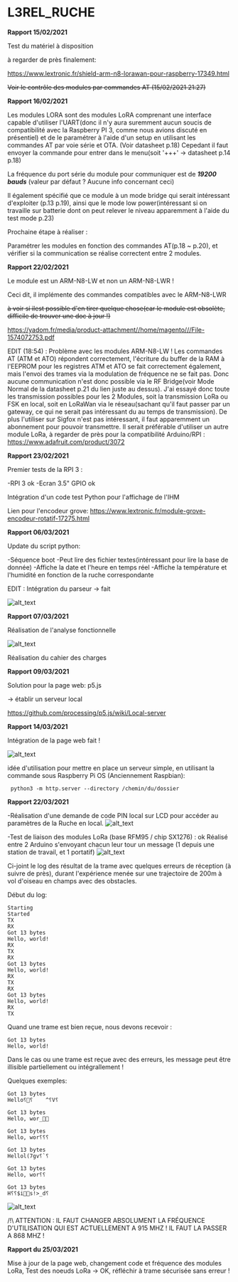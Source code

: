 # L3REL_RUCHE


__Rapport 15/02/2021__

Test du matériel à disposition


à regarder de près finalement:

https://www.lextronic.fr/shield-arm-n8-lorawan-pour-raspberry-17349.html

~~Voir le contrôle des modules par commandes AT (15/02/2021 21:27)~~



__Rapport 16/02/2021__

Les modules LORA sont des modules LoRA comprenant une interface capable d'utiliser l'UART(donc il n'y aura suremment aucun soucis de compatibilité avec la Raspberry PI 3, comme nous avions discuté en présentiel) et de le paramétrer à l'aide d'un setup en utilisant les commandes AT par voie série et OTA. (Voir datasheet p.18)
Cepedant il faut envoyer la commande pour entrer dans le menu(soit '+++' → datasheet p.14 p.18)

La fréquence du port série du module pour communiquer est de ***19200 bauds***  (valeur par défaut ? Aucune info concernant ceci)

Il également spécifié que ce module à un mode bridge qui serait intéressant d'exploiter (p.13 p.19), ainsi que le mode low power(intéressant si on travaille sur batterie dont on peut relever le niveau apparemment à l'aide du test mode p.23)


Prochaine étape à réaliser :

Paramétrer les modules en fonction des commandes AT(p.18 ~ p.20), et vérifier si la communication se réalise correctent entre 2 modules.


__Rapport 22/02/2021__


Le module est un ARM-N8-LW et non un ARM-N8-LWR !

Ceci dit, il implémente des commandes compatibles avec le ARM-N8-LWR


~~à voir si ilest possible d'en tirer quelque chose(car le module est obsolète, difficile de trouver une doc à jour !)~~

https://yadom.fr/media/product-attachment//home/magento///File-1574072753.pdf


EDIT (18:54) : Problème avec les modules ARM-N8-LW ! Les commandes AT (ATM et ATO) répondent correctement, l'écriture du buffer de la RAM à l'EEPROM pour les registres ATM et ATO se fait correctement également, mais l'envoi des trames via la modulation de fréquence ne se fait pas. Donc aucune communication n'est donc possible via le RF Bridge(voir Mode Normal de la datasheet p.21 du lien juste au dessus). J'ai essayé donc toute les transmission possibles pour les 2 Modules, soit la transmission LoRa ou FSK en local, soit en LoRaWan via le réseau(sachant qu'il faut passer par un gateway, ce qui ne serait pas intéressant du au temps de transmission). De plus l'utiliser sur Sigfox n'est pas intéressant, il faut apparemment un abonnement pour pouvoir transmettre. Il serait préférable d'utiliser un autre module LoRa, à regarder de près pour la compatibilité Arduino/RPI : https://www.adafruit.com/product/3072



__Rapport 23/02/2021__


Premier tests de la RPI 3 :

-RPI 3 ok
-Ecran 3.5" GPIO ok


Intégration d'un code test Python pour l'affichage de l'IHM

Lien pour l'encodeur grove: https://www.lextronic.fr/module-grove-encodeur-rotatif-17275.html


__Rapport 06/03/2021__

Update du script python:

-Séquence boot
-Peut lire des fichier textes(intéressant pour lire la base de donnée)
-Affiche la date et l'heure en temps réel
-Affiche la température et l'humidité en fonction de la ruche correspondante


EDIT : Intégration du parseur → fait


![alt_text](https://github.com/protongamer/L3REL_RUCHE/blob/main/pictures/demo.png?raw=true)



__Rapport 07/03/2021__


Réalisation de l'analyse fonctionnelle

![alt_text](https://github.com/protongamer/L3REL_RUCHE/blob/main/pictures/Diagramme_Ruche.png?raw=true)


Réalisation du cahier des charges


__Rapport 09/03/2021__

Solution pour la page web: p5.js

→ établir un serveur local

https://github.com/processing/p5.js/wiki/Local-server




__Rapport 14/03/2021__

Intégration de la page web fait !

![alt_text](https://github.com/protongamer/L3REL_RUCHE/blob/main/pictures/screen_openiob.png?raw=true)

idée d'utilisation pour mettre en place un serveur simple, en utilisant la commande sous Raspberry Pi OS (Anciennement Raspbian):

``` python3 -m http.server --directory /chemin/du/dossier```



__Rapport 22/03/2021__


-Réalisation d'une demande de code PIN local sur LCD pour accéder au paramètres de la Ruche en local.
![alt_text](https://github.com/protongamer/L3REL_RUCHE/blob/main/pictures/PSWD.png?raw=true)

-Test de liaison des modules LoRa (base RFM95 / chip SX1276) : ok
Réalisé entre 2 Arduino s'envoyant chacun leur tour un message (1 depuis une station de travail, et 1 portatif)
![alt_text](https://user-images.githubusercontent.com/46281599/112022346-83c0ac00-8b32-11eb-8974-fd85b11ee756.png)


Ci-joint le log des résultat de la trame avec quelques erreurs de réception (à suivre de près), durant l'expérience menée sur une trajectoire de 200m à vol d'oiseau en champs avec des obstacles.

Début du log: 

```
Starting
Started
TX
RX
Got 13 bytes
Hello, world!
RX
TX
RX
Got 13 bytes
Hello, world!
RX
TX
RX
Got 13 bytes
Hello, world!
RX
TX
```

Quand une trame est bien reçue, nous devons recevoir : 

```
Got 13 bytes
Hello, world!
```

Dans le cas ou une trame est reçue avec des erreurs, les message peut être illisible partiellement ou intégrallement !

Quelques exemples:

```
Got 13 bytes
Hello⸮⸮	^⸮V⸮

Got 13 bytes
Hello, wor_

Got 13 bytes
Hello, wor⸮⸮⸮

Got 13 bytes
Hellol(7gv⸮`⸮

Got 13 bytes
Hello, wor⸮⸮

Got 13 bytes
H⸮⸮$is!>_d⸮
```


![alt_text](https://github.com/protongamer/L3REL_RUCHE/blob/main/pictures/maps.png?raw=true)




/!\ ATTENTION : IL FAUT CHANGER ABSOLUMENT LA FRÉQUENCE D'UTILISATION QUI EST ACTUELLEMENT A 915 MHZ ! IL FAUT LA PASSER A 868 MHZ !



__Rapport du 25/03/2021__

Mise à jour de la page web, changement code et fréquence des modules LoRa, Test des noeuds LoRa → OK, réfléchir à trame sécurisée sans erreur !

